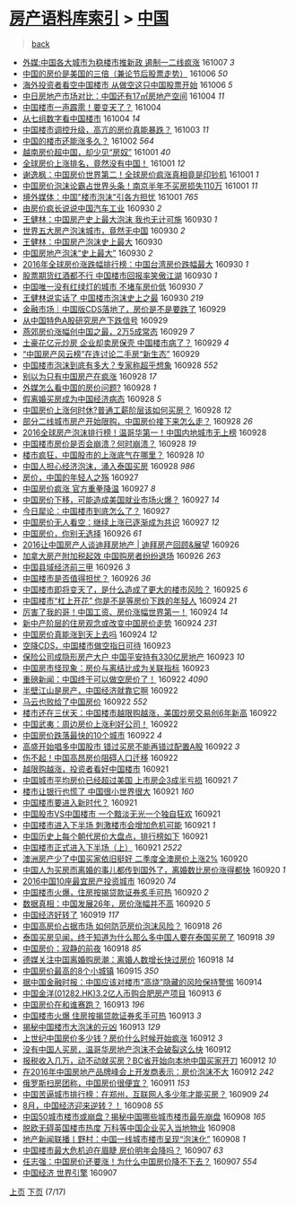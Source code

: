 [房产语料库索引](../../README.md)  > [中国](中国.md)
====
> [back](../README.md)

- [外媒:中国各大城市为稳楼市推新政 遏制一二线疯涨](http://jkwz.applinzi.com/ittc/6886172885260960773.html#%E5%A4%96%E5%AA%92%3A%E4%B8%AD%E5%9B%BD%E5%90%84%E5%A4%A7%E5%9F%8E%E5%B8%82%E4%B8%BA%E7%A8%B3%E6%A5%BC%E5%B8%82%E6%8E%A8%E6%96%B0%E6%94%BF+%E9%81%8F%E5%88%B6%E4%B8%80%E4%BA%8C%E7%BA%BF%E7%96%AF%E6%B6%A8) 161007 *3* 
- [中国的房价是美国的三倍（兼论节后股票走势）](http://jkwz.applinzi.com/ittc/6885942468758995972.html#%E4%B8%AD%E5%9B%BD%E7%9A%84%E6%88%BF%E4%BB%B7%E6%98%AF%E7%BE%8E%E5%9B%BD%E7%9A%84%E4%B8%89%E5%80%8D%EF%BC%88%E5%85%BC%E8%AE%BA%E8%8A%82%E5%90%8E%E8%82%A1%E7%A5%A8%E8%B5%B0%E5%8A%BF%EF%BC%89) 161006 *50* 
- [海外投资者看空中国楼市 从做空这只中国股票开始](http://jkwz.applinzi.com/ittc/6885815394555659269.html#%E6%B5%B7%E5%A4%96%E6%8A%95%E8%B5%84%E8%80%85%E7%9C%8B%E7%A9%BA%E4%B8%AD%E5%9B%BD%E6%A5%BC%E5%B8%82+%E4%BB%8E%E5%81%9A%E7%A9%BA%E8%BF%99%E5%8F%AA%E4%B8%AD%E5%9B%BD%E8%82%A1%E7%A5%A8%E5%BC%80%E5%A7%8B) 161006 *5* 
- [中日房地产市场对比：中国还有17㎡房地产空间](http://jkwz.applinzi.com/ittc/6885192636440249349.html#%E4%B8%AD%E6%97%A5%E6%88%BF%E5%9C%B0%E4%BA%A7%E5%B8%82%E5%9C%BA%E5%AF%B9%E6%AF%94%EF%BC%9A%E4%B8%AD%E5%9B%BD%E8%BF%98%E6%9C%8917%E3%8E%A1%E6%88%BF%E5%9C%B0%E4%BA%A7%E7%A9%BA%E9%97%B4) 161004 *11* 
- [中国楼市一声霹雳！要变天了？](http://jkwz.applinzi.com/ittc/6885140974791033860.html#%E4%B8%AD%E5%9B%BD%E6%A5%BC%E5%B8%82%E4%B8%80%E5%A3%B0%E9%9C%B9%E9%9B%B3%EF%BC%81%E8%A6%81%E5%8F%98%E5%A4%A9%E4%BA%86%EF%BC%9F) 161004  
- [从七组数字看中国楼市](http://jkwz.applinzi.com/ittc/6884943624575386628.html#%E4%BB%8E%E4%B8%83%E7%BB%84%E6%95%B0%E5%AD%97%E7%9C%8B%E4%B8%AD%E5%9B%BD%E6%A5%BC%E5%B8%82) 161004 *14* 
- [中国楼市调控升级，高亢的房价真能暴跌？](http://jkwz.applinzi.com/ittc/6884685331466552324.html#%E4%B8%AD%E5%9B%BD%E6%A5%BC%E5%B8%82%E8%B0%83%E6%8E%A7%E5%8D%87%E7%BA%A7%EF%BC%8C%E9%AB%98%E4%BA%A2%E7%9A%84%E6%88%BF%E4%BB%B7%E7%9C%9F%E8%83%BD%E6%9A%B4%E8%B7%8C%EF%BC%9F) 161003 *11* 
- [中国的楼市还能涨多久？](http://jkwz.applinzi.com/ittc/6884223627943216133.html#%E4%B8%AD%E5%9B%BD%E7%9A%84%E6%A5%BC%E5%B8%82%E8%BF%98%E8%83%BD%E6%B6%A8%E5%A4%9A%E4%B9%85%EF%BC%9F) 161002 *564* 
- [越南房价超中国，却少见“房奴”](http://jkwz.applinzi.com/ittc/6884119480656987141.html#%E8%B6%8A%E5%8D%97%E6%88%BF%E4%BB%B7%E8%B6%85%E4%B8%AD%E5%9B%BD%EF%BC%8C%E5%8D%B4%E5%B0%91%E8%A7%81%E2%80%9C%E6%88%BF%E5%A5%B4%E2%80%9D) 161001 *40* 
- [全球房价上涨排名，竟然没有中国！](http://jkwz.applinzi.com/ittc/6884116954910032900.html#%E5%85%A8%E7%90%83%E6%88%BF%E4%BB%B7%E4%B8%8A%E6%B6%A8%E6%8E%92%E5%90%8D%EF%BC%8C%E7%AB%9F%E7%84%B6%E6%B2%A1%E6%9C%89%E4%B8%AD%E5%9B%BD%EF%BC%81) 161001 *12* 
- [谢逸枫：中国房价世界第二！全球房价疯涨真相竟是印钞机](http://jkwz.applinzi.com/ittc/6884060215225353220.html#%E8%B0%A2%E9%80%B8%E6%9E%AB%EF%BC%9A%E4%B8%AD%E5%9B%BD%E6%88%BF%E4%BB%B7%E4%B8%96%E7%95%8C%E7%AC%AC%E4%BA%8C%EF%BC%81%E5%85%A8%E7%90%83%E6%88%BF%E4%BB%B7%E7%96%AF%E6%B6%A8%E7%9C%9F%E7%9B%B8%E7%AB%9F%E6%98%AF%E5%8D%B0%E9%92%9E%E6%9C%BA) 161001 *1* 
- [中国房价泡沫论霸占世界头条！南京半年不买房损失110万](http://jkwz.applinzi.com/ittc/6884005776380658692.html#%E4%B8%AD%E5%9B%BD%E6%88%BF%E4%BB%B7%E6%B3%A1%E6%B2%AB%E8%AE%BA%E9%9C%B8%E5%8D%A0%E4%B8%96%E7%95%8C%E5%A4%B4%E6%9D%A1%EF%BC%81%E5%8D%97%E4%BA%AC%E5%8D%8A%E5%B9%B4%E4%B8%8D%E4%B9%B0%E6%88%BF%E6%8D%9F%E5%A4%B1110%E4%B8%87) 161001 *11* 
- [境外媒体：中国&quot;楼市泡沫&quot;引各方担忧](http://jkwz.applinzi.com/ittc/6883953930060432388.html#%E5%A2%83%E5%A4%96%E5%AA%92%E4%BD%93%EF%BC%9A%E4%B8%AD%E5%9B%BD%26quot%3B%E6%A5%BC%E5%B8%82%E6%B3%A1%E6%B2%AB%26quot%3B%E5%BC%95%E5%90%84%E6%96%B9%E6%8B%85%E5%BF%A7) 161001 *765* 
- [由房价疯长说说中国汽车工业](http://jkwz.applinzi.com/ittc/6883777036023235588.html#%E7%94%B1%E6%88%BF%E4%BB%B7%E7%96%AF%E9%95%BF%E8%AF%B4%E8%AF%B4%E4%B8%AD%E5%9B%BD%E6%B1%BD%E8%BD%A6%E5%B7%A5%E4%B8%9A) 160930 *2* 
- [王健林：中国房产史上最大泡沫 我也无计可施](http://jkwz.applinzi.com/ittc/6883705155215688709.html#%E7%8E%8B%E5%81%A5%E6%9E%97%EF%BC%9A%E4%B8%AD%E5%9B%BD%E6%88%BF%E4%BA%A7%E5%8F%B2%E4%B8%8A%E6%9C%80%E5%A4%A7%E6%B3%A1%E6%B2%AB+%E6%88%91%E4%B9%9F%E6%97%A0%E8%AE%A1%E5%8F%AF%E6%96%BD) 160930 *1* 
- [世界五大房产泡沫城市，竟然无中国](http://jkwz.applinzi.com/ittc/6883647567128167428.html#%E4%B8%96%E7%95%8C%E4%BA%94%E5%A4%A7%E6%88%BF%E4%BA%A7%E6%B3%A1%E6%B2%AB%E5%9F%8E%E5%B8%82%EF%BC%8C%E7%AB%9F%E7%84%B6%E6%97%A0%E4%B8%AD%E5%9B%BD) 160930 *2* 
- [王健林：中国房产泡沫史上最大](http://jkwz.applinzi.com/ittc/6883657199951283204.html#%E7%8E%8B%E5%81%A5%E6%9E%97%EF%BC%9A%E4%B8%AD%E5%9B%BD%E6%88%BF%E4%BA%A7%E6%B3%A1%E6%B2%AB%E5%8F%B2%E4%B8%8A%E6%9C%80%E5%A4%A7) 160930  
- [中国房地产泡沫“史上最大”](http://jkwz.applinzi.com/ittc/6883639138577810437.html#%E4%B8%AD%E5%9B%BD%E6%88%BF%E5%9C%B0%E4%BA%A7%E6%B3%A1%E6%B2%AB%E2%80%9C%E5%8F%B2%E4%B8%8A%E6%9C%80%E5%A4%A7%E2%80%9D) 160930 *2* 
- [2016年全球房价涨跌幅排行榜：中国台湾房价跌幅最大](http://jkwz.applinzi.com/ittc/6883617517863437316.html#2016%E5%B9%B4%E5%85%A8%E7%90%83%E6%88%BF%E4%BB%B7%E6%B6%A8%E8%B7%8C%E5%B9%85%E6%8E%92%E8%A1%8C%E6%A6%9C%EF%BC%9A%E4%B8%AD%E5%9B%BD%E5%8F%B0%E6%B9%BE%E6%88%BF%E4%BB%B7%E8%B7%8C%E5%B9%85%E6%9C%80%E5%A4%A7) 160930 *1* 
- [股票期货红酒都不行 中国楼市回报率笑傲江湖](http://jkwz.applinzi.com/ittc/6883588209098884101.html#%E8%82%A1%E7%A5%A8%E6%9C%9F%E8%B4%A7%E7%BA%A2%E9%85%92%E9%83%BD%E4%B8%8D%E8%A1%8C+%E4%B8%AD%E5%9B%BD%E6%A5%BC%E5%B8%82%E5%9B%9E%E6%8A%A5%E7%8E%87%E7%AC%91%E5%82%B2%E6%B1%9F%E6%B9%96) 160930 *1* 
- [中国唯一没有红绿灯的城市 不堵车房价低](http://jkwz.applinzi.com/ittc/6883582929120265220.html#%E4%B8%AD%E5%9B%BD%E5%94%AF%E4%B8%80%E6%B2%A1%E6%9C%89%E7%BA%A2%E7%BB%BF%E7%81%AF%E7%9A%84%E5%9F%8E%E5%B8%82+%E4%B8%8D%E5%A0%B5%E8%BD%A6%E6%88%BF%E4%BB%B7%E4%BD%8E) 160930 *7* 
- [王健林说实话了 中国楼市泡沫史上之最](http://jkwz.applinzi.com/ittc/6883579222110503940.html#%E7%8E%8B%E5%81%A5%E6%9E%97%E8%AF%B4%E5%AE%9E%E8%AF%9D%E4%BA%86+%E4%B8%AD%E5%9B%BD%E6%A5%BC%E5%B8%82%E6%B3%A1%E6%B2%AB%E5%8F%B2%E4%B8%8A%E4%B9%8B%E6%9C%80) 160930 *219* 
- [金融市场｜中国版CDS落地了，房价是不是要跌了](http://jkwz.applinzi.com/ittc/6883319887295939588.html#%E9%87%91%E8%9E%8D%E5%B8%82%E5%9C%BA%EF%BD%9C%E4%B8%AD%E5%9B%BD%E7%89%88CDS%E8%90%BD%E5%9C%B0%E4%BA%86%EF%BC%8C%E6%88%BF%E4%BB%B7%E6%98%AF%E4%B8%8D%E6%98%AF%E8%A6%81%E8%B7%8C%E4%BA%86) 160929  
- [从中国特色A股研究房产下跌信号](http://jkwz.applinzi.com/ittc/6883282914925609988.html#%E4%BB%8E%E4%B8%AD%E5%9B%BD%E7%89%B9%E8%89%B2A%E8%82%A1%E7%A0%94%E7%A9%B6%E6%88%BF%E4%BA%A7%E4%B8%8B%E8%B7%8C%E4%BF%A1%E5%8F%B7) 160929  
- [燕郊房价涨幅创中国之最，2万5成常态](http://jkwz.applinzi.com/ittc/6883245359584773125.html#%E7%87%95%E9%83%8A%E6%88%BF%E4%BB%B7%E6%B6%A8%E5%B9%85%E5%88%9B%E4%B8%AD%E5%9B%BD%E4%B9%8B%E6%9C%80%EF%BC%8C2%E4%B8%875%E6%88%90%E5%B8%B8%E6%80%81) 160929 *7* 
- [土豪花亿元炒房 企业却卖房保壳 中国楼市病了？](http://jkwz.applinzi.com/ittc/6883236573579068421.html#%E5%9C%9F%E8%B1%AA%E8%8A%B1%E4%BA%BF%E5%85%83%E7%82%92%E6%88%BF+%E4%BC%81%E4%B8%9A%E5%8D%B4%E5%8D%96%E6%88%BF%E4%BF%9D%E5%A3%B3+%E4%B8%AD%E5%9B%BD%E6%A5%BC%E5%B8%82%E7%97%85%E4%BA%86%EF%BC%9F) 160929 *4* 
- [“中国房产风云榜”在连讨论二手房“新生态”](http://jkwz.applinzi.com/ittc/6882956540629222404.html#%E2%80%9C%E4%B8%AD%E5%9B%BD%E6%88%BF%E4%BA%A7%E9%A3%8E%E4%BA%91%E6%A6%9C%E2%80%9D%E5%9C%A8%E8%BF%9E%E8%AE%A8%E8%AE%BA%E4%BA%8C%E6%89%8B%E6%88%BF%E2%80%9C%E6%96%B0%E7%94%9F%E6%80%81%E2%80%9D) 160929  
- [中国楼市泡沫到底有多大？专家称超乎想象](http://jkwz.applinzi.com/ittc/6883022934641214469.html#%E4%B8%AD%E5%9B%BD%E6%A5%BC%E5%B8%82%E6%B3%A1%E6%B2%AB%E5%88%B0%E5%BA%95%E6%9C%89%E5%A4%9A%E5%A4%A7%EF%BC%9F%E4%B8%93%E5%AE%B6%E7%A7%B0%E8%B6%85%E4%B9%8E%E6%83%B3%E8%B1%A1) 160928 *552* 
- [别以为只有中国房产在疯涨](http://jkwz.applinzi.com/ittc/6882998933315388420.html#%E5%88%AB%E4%BB%A5%E4%B8%BA%E5%8F%AA%E6%9C%89%E4%B8%AD%E5%9B%BD%E6%88%BF%E4%BA%A7%E5%9C%A8%E7%96%AF%E6%B6%A8) 160928 *17* 
- [外媒怎么看中国的房价问题?](http://jkwz.applinzi.com/ittc/6882969569110524933.html#%E5%A4%96%E5%AA%92%E6%80%8E%E4%B9%88%E7%9C%8B%E4%B8%AD%E5%9B%BD%E7%9A%84%E6%88%BF%E4%BB%B7%E9%97%AE%E9%A2%98%3F) 160928 *1* 
- [假离婚买房成为中国经济病态](http://jkwz.applinzi.com/ittc/6882951635327779845.html#%E5%81%87%E7%A6%BB%E5%A9%9A%E4%B9%B0%E6%88%BF%E6%88%90%E4%B8%BA%E4%B8%AD%E5%9B%BD%E7%BB%8F%E6%B5%8E%E7%97%85%E6%80%81) 160928 *5* 
- [中国房价上涨何时休?普通工薪阶层该如何买房？](http://jkwz.applinzi.com/ittc/6882918441702409220.html#%E4%B8%AD%E5%9B%BD%E6%88%BF%E4%BB%B7%E4%B8%8A%E6%B6%A8%E4%BD%95%E6%97%B6%E4%BC%91%3F%E6%99%AE%E9%80%9A%E5%B7%A5%E8%96%AA%E9%98%B6%E5%B1%82%E8%AF%A5%E5%A6%82%E4%BD%95%E4%B9%B0%E6%88%BF%EF%BC%9F) 160928 *12* 
- [部分二线城市房产开始限购，中国房价接下来怎么走？](http://jkwz.applinzi.com/ittc/6882916447675745284.html#%E9%83%A8%E5%88%86%E4%BA%8C%E7%BA%BF%E5%9F%8E%E5%B8%82%E6%88%BF%E4%BA%A7%E5%BC%80%E5%A7%8B%E9%99%90%E8%B4%AD%EF%BC%8C%E4%B8%AD%E5%9B%BD%E6%88%BF%E4%BB%B7%E6%8E%A5%E4%B8%8B%E6%9D%A5%E6%80%8E%E4%B9%88%E8%B5%B0%EF%BC%9F) 160928 *26* 
- [2016全球房产泡沫排行榜！温哥华第一！中国内地城市无上榜](http://jkwz.applinzi.com/ittc/6882910373442749445.html#2016%E5%85%A8%E7%90%83%E6%88%BF%E4%BA%A7%E6%B3%A1%E6%B2%AB%E6%8E%92%E8%A1%8C%E6%A6%9C%EF%BC%81%E6%B8%A9%E5%93%A5%E5%8D%8E%E7%AC%AC%E4%B8%80%EF%BC%81%E4%B8%AD%E5%9B%BD%E5%86%85%E5%9C%B0%E5%9F%8E%E5%B8%82%E6%97%A0%E4%B8%8A%E6%A6%9C) 160928  
- [中国楼市房价是否会崩溃？何时崩溃？](http://jkwz.applinzi.com/ittc/6882852256227001348.html#%E4%B8%AD%E5%9B%BD%E6%A5%BC%E5%B8%82%E6%88%BF%E4%BB%B7%E6%98%AF%E5%90%A6%E4%BC%9A%E5%B4%A9%E6%BA%83%EF%BC%9F%E4%BD%95%E6%97%B6%E5%B4%A9%E6%BA%83%EF%BC%9F) 160928 *19* 
- [楼市疯狂，中国股市的上涨底气在哪里？](http://jkwz.applinzi.com/ittc/6882841530385040389.html#%E6%A5%BC%E5%B8%82%E7%96%AF%E7%8B%82%EF%BC%8C%E4%B8%AD%E5%9B%BD%E8%82%A1%E5%B8%82%E7%9A%84%E4%B8%8A%E6%B6%A8%E5%BA%95%E6%B0%94%E5%9C%A8%E5%93%AA%E9%87%8C%EF%BC%9F) 160928 *10* 
- [中国人担心经济泡沫，涌入泰国买房](http://jkwz.applinzi.com/ittc/6882840574939366404.html#%E4%B8%AD%E5%9B%BD%E4%BA%BA%E6%8B%85%E5%BF%83%E7%BB%8F%E6%B5%8E%E6%B3%A1%E6%B2%AB%EF%BC%8C%E6%B6%8C%E5%85%A5%E6%B3%B0%E5%9B%BD%E4%B9%B0%E6%88%BF) 160928 *986* 
- [房价，中国的年轻人之殇](http://jkwz.applinzi.com/ittc/6882600159472518148.html#%E6%88%BF%E4%BB%B7%EF%BC%8C%E4%B8%AD%E5%9B%BD%E7%9A%84%E5%B9%B4%E8%BD%BB%E4%BA%BA%E4%B9%8B%E6%AE%87) 160927  
- [中国房价疯涨 官方重拳降温](http://jkwz.applinzi.com/ittc/6882581587295732741.html#%E4%B8%AD%E5%9B%BD%E6%88%BF%E4%BB%B7%E7%96%AF%E6%B6%A8+%E5%AE%98%E6%96%B9%E9%87%8D%E6%8B%B3%E9%99%8D%E6%B8%A9) 160927 *8* 
- [中国房价下移，可能造成美国就业市场火爆？](http://jkwz.applinzi.com/ittc/6882499290441712645.html#%E4%B8%AD%E5%9B%BD%E6%88%BF%E4%BB%B7%E4%B8%8B%E7%A7%BB%EF%BC%8C%E5%8F%AF%E8%83%BD%E9%80%A0%E6%88%90%E7%BE%8E%E5%9B%BD%E5%B0%B1%E4%B8%9A%E5%B8%82%E5%9C%BA%E7%81%AB%E7%88%86%EF%BC%9F) 160927 *14* 
- [今日犀论：中国楼市到底怎么了？](http://jkwz.applinzi.com/ittc/6882466154844521477.html#%E4%BB%8A%E6%97%A5%E7%8A%80%E8%AE%BA%EF%BC%9A%E4%B8%AD%E5%9B%BD%E6%A5%BC%E5%B8%82%E5%88%B0%E5%BA%95%E6%80%8E%E4%B9%88%E4%BA%86%EF%BC%9F) 160927  
- [中国房价无人看空：继续上涨已逐渐成为共识](http://jkwz.applinzi.com/ittc/6882354514048320516.html#%E4%B8%AD%E5%9B%BD%E6%88%BF%E4%BB%B7%E6%97%A0%E4%BA%BA%E7%9C%8B%E7%A9%BA%EF%BC%9A%E7%BB%A7%E7%BB%AD%E4%B8%8A%E6%B6%A8%E5%B7%B2%E9%80%90%E6%B8%90%E6%88%90%E4%B8%BA%E5%85%B1%E8%AF%86) 160927 *12* 
- [中国房价，你别无选择](http://jkwz.applinzi.com/ittc/6882274404238623749.html#%E4%B8%AD%E5%9B%BD%E6%88%BF%E4%BB%B7%EF%BC%8C%E4%BD%A0%E5%88%AB%E6%97%A0%E9%80%89%E6%8B%A9) 160926 *61* 
- [2016让中国房产人谈迪拜房地产 | 迪拜房产回顾&amp;展望](http://jkwz.applinzi.com/ittc/6882217133437617157.html#2016%E8%AE%A9%E4%B8%AD%E5%9B%BD%E6%88%BF%E4%BA%A7%E4%BA%BA%E8%B0%88%E8%BF%AA%E6%8B%9C%E6%88%BF%E5%9C%B0%E4%BA%A7+%7C+%E8%BF%AA%E6%8B%9C%E6%88%BF%E4%BA%A7%E5%9B%9E%E9%A1%BE%26amp%3B%E5%B1%95%E6%9C%9B) 160926  
- [加拿大房产附加税起效 中国购房者纷纷退场](http://jkwz.applinzi.com/ittc/6882176540137227269.html#%E5%8A%A0%E6%8B%BF%E5%A4%A7%E6%88%BF%E4%BA%A7%E9%99%84%E5%8A%A0%E7%A8%8E%E8%B5%B7%E6%95%88+%E4%B8%AD%E5%9B%BD%E8%B4%AD%E6%88%BF%E8%80%85%E7%BA%B7%E7%BA%B7%E9%80%80%E5%9C%BA) 160926 *263* 
- [中国县域经济前三甲](http://jkwz.applinzi.com/ittc/6882146664713815044.html#%E4%B8%AD%E5%9B%BD%E5%8E%BF%E5%9F%9F%E7%BB%8F%E6%B5%8E%E5%89%8D%E4%B8%89%E7%94%B2) 160926 *3* 
- [中国楼市是否值得担忧？](http://jkwz.applinzi.com/ittc/6882114620512273413.html#%E4%B8%AD%E5%9B%BD%E6%A5%BC%E5%B8%82%E6%98%AF%E5%90%A6%E5%80%BC%E5%BE%97%E6%8B%85%E5%BF%A7%EF%BC%9F) 160926 *36* 
- [中国楼市即将变天了，是什么造成了更大的楼市风险？](http://jkwz.applinzi.com/ittc/6881771073758036996.html#%E4%B8%AD%E5%9B%BD%E6%A5%BC%E5%B8%82%E5%8D%B3%E5%B0%86%E5%8F%98%E5%A4%A9%E4%BA%86%EF%BC%8C%E6%98%AF%E4%BB%80%E4%B9%88%E9%80%A0%E6%88%90%E4%BA%86%E6%9B%B4%E5%A4%A7%E7%9A%84%E6%A5%BC%E5%B8%82%E9%A3%8E%E9%99%A9%EF%BC%9F) 160925 *6* 
- [中国楼市“杠上开花” 你是不是等房价下跌的年轻人](http://jkwz.applinzi.com/ittc/6881573096363918341.html#%E4%B8%AD%E5%9B%BD%E6%A5%BC%E5%B8%82%E2%80%9C%E6%9D%A0%E4%B8%8A%E5%BC%80%E8%8A%B1%E2%80%9D+%E4%BD%A0%E6%98%AF%E4%B8%8D%E6%98%AF%E7%AD%89%E6%88%BF%E4%BB%B7%E4%B8%8B%E8%B7%8C%E7%9A%84%E5%B9%B4%E8%BD%BB%E4%BA%BA) 160924 *21* 
- [厉害了我的哥！中国工资、房价涨幅世界第一！](http://jkwz.applinzi.com/ittc/6881373003606131716.html#%E5%8E%89%E5%AE%B3%E4%BA%86%E6%88%91%E7%9A%84%E5%93%A5%EF%BC%81%E4%B8%AD%E5%9B%BD%E5%B7%A5%E8%B5%84%E3%80%81%E6%88%BF%E4%BB%B7%E6%B6%A8%E5%B9%85%E4%B8%96%E7%95%8C%E7%AC%AC%E4%B8%80%EF%BC%81) 160924 *14* 
- [新中产阶层的住房观念或改变中国房价走势](http://jkwz.applinzi.com/ittc/6881337355927028741.html#%E6%96%B0%E4%B8%AD%E4%BA%A7%E9%98%B6%E5%B1%82%E7%9A%84%E4%BD%8F%E6%88%BF%E8%A7%82%E5%BF%B5%E6%88%96%E6%94%B9%E5%8F%98%E4%B8%AD%E5%9B%BD%E6%88%BF%E4%BB%B7%E8%B5%B0%E5%8A%BF) 160924 *231* 
- [中国房价真能涨到天上去吗](http://jkwz.applinzi.com/ittc/6881333203020809220.html#%E4%B8%AD%E5%9B%BD%E6%88%BF%E4%BB%B7%E7%9C%9F%E8%83%BD%E6%B6%A8%E5%88%B0%E5%A4%A9%E4%B8%8A%E5%8E%BB%E5%90%97) 160924 *12* 
- [空降CDS，中国楼市做空指日可待](http://jkwz.applinzi.com/ittc/6881135672450089989.html#%E7%A9%BA%E9%99%8DCDS%EF%BC%8C%E4%B8%AD%E5%9B%BD%E6%A5%BC%E5%B8%82%E5%81%9A%E7%A9%BA%E6%8C%87%E6%97%A5%E5%8F%AF%E5%BE%85) 160923  
- [保险公司成隐形房产大户 中国平安持有330亿房地产](http://jkwz.applinzi.com/ittc/6881033577193538564.html#%E4%BF%9D%E9%99%A9%E5%85%AC%E5%8F%B8%E6%88%90%E9%9A%90%E5%BD%A2%E6%88%BF%E4%BA%A7%E5%A4%A7%E6%88%B7+%E4%B8%AD%E5%9B%BD%E5%B9%B3%E5%AE%89%E6%8C%81%E6%9C%89330%E4%BA%BF%E6%88%BF%E5%9C%B0%E4%BA%A7) 160923 *10* 
- [中国房市怪现象：房价与离结比成为关联指标](http://jkwz.applinzi.com/ittc/6881002497258292228.html#%E4%B8%AD%E5%9B%BD%E6%88%BF%E5%B8%82%E6%80%AA%E7%8E%B0%E8%B1%A1%EF%BC%9A%E6%88%BF%E4%BB%B7%E4%B8%8E%E7%A6%BB%E7%BB%93%E6%AF%94%E6%88%90%E4%B8%BA%E5%85%B3%E8%81%94%E6%8C%87%E6%A0%87) 160923  
- [重磅新闻：中国终于可以做空房价了！](http://jkwz.applinzi.com/ittc/6880800158912087045.html#%E9%87%8D%E7%A3%85%E6%96%B0%E9%97%BB%EF%BC%9A%E4%B8%AD%E5%9B%BD%E7%BB%88%E4%BA%8E%E5%8F%AF%E4%BB%A5%E5%81%9A%E7%A9%BA%E6%88%BF%E4%BB%B7%E4%BA%86%EF%BC%81) 160922 *4090* 
- [半壁江山是房产，中国经济就靠它啊](http://jkwz.applinzi.com/ittc/6880736579894641668.html#%E5%8D%8A%E5%A3%81%E6%B1%9F%E5%B1%B1%E6%98%AF%E6%88%BF%E4%BA%A7%EF%BC%8C%E4%B8%AD%E5%9B%BD%E7%BB%8F%E6%B5%8E%E5%B0%B1%E9%9D%A0%E5%AE%83%E5%95%8A) 160922  
- [马云也败给了中国房价](http://jkwz.applinzi.com/ittc/6880636797050160133.html#%E9%A9%AC%E4%BA%91%E4%B9%9F%E8%B4%A5%E7%BB%99%E4%BA%86%E4%B8%AD%E5%9B%BD%E6%88%BF%E4%BB%B7) 160922 *552* 
- [楼市还在三伏天：中国楼市越限购越涨，美国炒房交易创6年新高](http://jkwz.applinzi.com/ittc/6880697085690643460.html#%E6%A5%BC%E5%B8%82%E8%BF%98%E5%9C%A8%E4%B8%89%E4%BC%8F%E5%A4%A9%EF%BC%9A%E4%B8%AD%E5%9B%BD%E6%A5%BC%E5%B8%82%E8%B6%8A%E9%99%90%E8%B4%AD%E8%B6%8A%E6%B6%A8%EF%BC%8C%E7%BE%8E%E5%9B%BD%E7%82%92%E6%88%BF%E4%BA%A4%E6%98%93%E5%88%9B6%E5%B9%B4%E6%96%B0%E9%AB%98) 160922  
- [中国武夷：周边房价上涨利好公司！](http://jkwz.applinzi.com/ittc/6880685650428298244.html#%E4%B8%AD%E5%9B%BD%E6%AD%A6%E5%A4%B7%EF%BC%9A%E5%91%A8%E8%BE%B9%E6%88%BF%E4%BB%B7%E4%B8%8A%E6%B6%A8%E5%88%A9%E5%A5%BD%E5%85%AC%E5%8F%B8%EF%BC%81) 160922  
- [中国房价跌落最快的10个城市](http://jkwz.applinzi.com/ittc/6880686104545592325.html#%E4%B8%AD%E5%9B%BD%E6%88%BF%E4%BB%B7%E8%B7%8C%E8%90%BD%E6%9C%80%E5%BF%AB%E7%9A%8410%E4%B8%AA%E5%9F%8E%E5%B8%82) 160922 *4* 
- [高盛开始唱多中国股市 错过买房不能再错过配置A股](http://jkwz.applinzi.com/ittc/6880674984757822469.html#%E9%AB%98%E7%9B%9B%E5%BC%80%E5%A7%8B%E5%94%B1%E5%A4%9A%E4%B8%AD%E5%9B%BD%E8%82%A1%E5%B8%82+%E9%94%99%E8%BF%87%E4%B9%B0%E6%88%BF%E4%B8%8D%E8%83%BD%E5%86%8D%E9%94%99%E8%BF%87%E9%85%8D%E7%BD%AEA%E8%82%A1) 160922 *3* 
- [伤不起！中国高昂房价阻碍人口迁移](http://jkwz.applinzi.com/ittc/6880651678440752133.html#%E4%BC%A4%E4%B8%8D%E8%B5%B7%EF%BC%81%E4%B8%AD%E5%9B%BD%E9%AB%98%E6%98%82%E6%88%BF%E4%BB%B7%E9%98%BB%E7%A2%8D%E4%BA%BA%E5%8F%A3%E8%BF%81%E7%A7%BB) 160922  
- [越限购越涨，投资者看好中国楼市](http://jkwz.applinzi.com/ittc/6880443886656291845.html#%E8%B6%8A%E9%99%90%E8%B4%AD%E8%B6%8A%E6%B6%A8%EF%BC%8C%E6%8A%95%E8%B5%84%E8%80%85%E7%9C%8B%E5%A5%BD%E4%B8%AD%E5%9B%BD%E6%A5%BC%E5%B8%82) 160921  
- [中国城市平均房价已经超过美国 上市房企3成半亏损](http://jkwz.applinzi.com/ittc/6880373884544615429.html#%E4%B8%AD%E5%9B%BD%E5%9F%8E%E5%B8%82%E5%B9%B3%E5%9D%87%E6%88%BF%E4%BB%B7%E5%B7%B2%E7%BB%8F%E8%B6%85%E8%BF%87%E7%BE%8E%E5%9B%BD+%E4%B8%8A%E5%B8%82%E6%88%BF%E4%BC%813%E6%88%90%E5%8D%8A%E4%BA%8F%E6%8D%9F) 160921 *7* 
- [楼市让银行也慌了 中国很小世界很大](http://jkwz.applinzi.com/ittc/6880357515463754756.html#%E6%A5%BC%E5%B8%82%E8%AE%A9%E9%93%B6%E8%A1%8C%E4%B9%9F%E6%85%8C%E4%BA%86+%E4%B8%AD%E5%9B%BD%E5%BE%88%E5%B0%8F%E4%B8%96%E7%95%8C%E5%BE%88%E5%A4%A7) 160921 *160* 
- [中国楼市要进入新时代？](http://jkwz.applinzi.com/ittc/6880279454353458181.html#%E4%B8%AD%E5%9B%BD%E6%A5%BC%E5%B8%82%E8%A6%81%E8%BF%9B%E5%85%A5%E6%96%B0%E6%97%B6%E4%BB%A3%EF%BC%9F) 160921  
- [中国股市VS中国楼市  一个黯淡无光一个独自狂欢](http://jkwz.applinzi.com/ittc/6880275233705034757.html#%E4%B8%AD%E5%9B%BD%E8%82%A1%E5%B8%82VS%E4%B8%AD%E5%9B%BD%E6%A5%BC%E5%B8%82++%E4%B8%80%E4%B8%AA%E9%BB%AF%E6%B7%A1%E6%97%A0%E5%85%89%E4%B8%80%E4%B8%AA%E7%8B%AC%E8%87%AA%E7%8B%82%E6%AC%A2) 160921  
- [中国楼市进入下半场 刺激楼市会增加危机可能](http://jkwz.applinzi.com/ittc/6880239440475194372.html#%E4%B8%AD%E5%9B%BD%E6%A5%BC%E5%B8%82%E8%BF%9B%E5%85%A5%E4%B8%8B%E5%8D%8A%E5%9C%BA+%E5%88%BA%E6%BF%80%E6%A5%BC%E5%B8%82%E4%BC%9A%E5%A2%9E%E5%8A%A0%E5%8D%B1%E6%9C%BA%E5%8F%AF%E8%83%BD) 160921 *1* 
- [中国历史上每个朝代房价大盘点，排行榜如下](http://jkwz.applinzi.com/ittc/6880238482575868932.html#%E4%B8%AD%E5%9B%BD%E5%8E%86%E5%8F%B2%E4%B8%8A%E6%AF%8F%E4%B8%AA%E6%9C%9D%E4%BB%A3%E6%88%BF%E4%BB%B7%E5%A4%A7%E7%9B%98%E7%82%B9%EF%BC%8C%E6%8E%92%E8%A1%8C%E6%A6%9C%E5%A6%82%E4%B8%8B) 160921  
- [中国楼市正式进入下半场（上）](http://jkwz.applinzi.com/ittc/6880236338657362949.html#%E4%B8%AD%E5%9B%BD%E6%A5%BC%E5%B8%82%E6%AD%A3%E5%BC%8F%E8%BF%9B%E5%85%A5%E4%B8%8B%E5%8D%8A%E5%9C%BA%EF%BC%88%E4%B8%8A%EF%BC%89) 160921 *2522* 
- [澳洲房产少了中国买家依旧挺好 二季度全澳房价上涨2%](http://jkwz.applinzi.com/ittc/6879968256055575557.html#%E6%BE%B3%E6%B4%B2%E6%88%BF%E4%BA%A7%E5%B0%91%E4%BA%86%E4%B8%AD%E5%9B%BD%E4%B9%B0%E5%AE%B6%E4%BE%9D%E6%97%A7%E6%8C%BA%E5%A5%BD+%E4%BA%8C%E5%AD%A3%E5%BA%A6%E5%85%A8%E6%BE%B3%E6%88%BF%E4%BB%B7%E4%B8%8A%E6%B6%A82%25) 160920  
- [中国人为买房而离婚的事儿都传到国外了，离婚数比房价涨得都快](http://jkwz.applinzi.com/ittc/6879947728209052676.html#%E4%B8%AD%E5%9B%BD%E4%BA%BA%E4%B8%BA%E4%B9%B0%E6%88%BF%E8%80%8C%E7%A6%BB%E5%A9%9A%E7%9A%84%E4%BA%8B%E5%84%BF%E9%83%BD%E4%BC%A0%E5%88%B0%E5%9B%BD%E5%A4%96%E4%BA%86%EF%BC%8C%E7%A6%BB%E5%A9%9A%E6%95%B0%E6%AF%94%E6%88%BF%E4%BB%B7%E6%B6%A8%E5%BE%97%E9%83%BD%E5%BF%AB) 160920 *1* 
- [2016中国10座最宜房产投资城市](http://jkwz.applinzi.com/ittc/6879947635506562053.html#2016%E4%B8%AD%E5%9B%BD10%E5%BA%A7%E6%9C%80%E5%AE%9C%E6%88%BF%E4%BA%A7%E6%8A%95%E8%B5%84%E5%9F%8E%E5%B8%82) 160920 *74* 
- [中国楼市火爆，住房按揭贷款证券炙手可热](http://jkwz.applinzi.com/ittc/6879888240080847876.html#%E4%B8%AD%E5%9B%BD%E6%A5%BC%E5%B8%82%E7%81%AB%E7%88%86%EF%BC%8C%E4%BD%8F%E6%88%BF%E6%8C%89%E6%8F%AD%E8%B4%B7%E6%AC%BE%E8%AF%81%E5%88%B8%E7%82%99%E6%89%8B%E5%8F%AF%E7%83%AD) 160920 *2* 
- [数据真相：中国发展26年，房价涨幅并不高](http://jkwz.applinzi.com/ittc/6879882073724158980.html#%E6%95%B0%E6%8D%AE%E7%9C%9F%E7%9B%B8%EF%BC%9A%E4%B8%AD%E5%9B%BD%E5%8F%91%E5%B1%9526%E5%B9%B4%EF%BC%8C%E6%88%BF%E4%BB%B7%E6%B6%A8%E5%B9%85%E5%B9%B6%E4%B8%8D%E9%AB%98) 160920 *5* 
- [中国经济好转了](http://jkwz.applinzi.com/ittc/6879536520771404804.html#%E4%B8%AD%E5%9B%BD%E7%BB%8F%E6%B5%8E%E5%A5%BD%E8%BD%AC%E4%BA%86) 160919 *117* 
- [中国高房价占据市场 如何防范房价泡沫风险？](http://jkwz.applinzi.com/ittc/6879226809555616773.html#%E4%B8%AD%E5%9B%BD%E9%AB%98%E6%88%BF%E4%BB%B7%E5%8D%A0%E6%8D%AE%E5%B8%82%E5%9C%BA+%E5%A6%82%E4%BD%95%E9%98%B2%E8%8C%83%E6%88%BF%E4%BB%B7%E6%B3%A1%E6%B2%AB%E9%A3%8E%E9%99%A9%EF%BC%9F) 160918 *26* 
- [泰国买房见闻，终于知道为什么那么多中国人要在泰国买房了](http://jkwz.applinzi.com/ittc/6879208099860186116.html#%E6%B3%B0%E5%9B%BD%E4%B9%B0%E6%88%BF%E8%A7%81%E9%97%BB%EF%BC%8C%E7%BB%88%E4%BA%8E%E7%9F%A5%E9%81%93%E4%B8%BA%E4%BB%80%E4%B9%88%E9%82%A3%E4%B9%88%E5%A4%9A%E4%B8%AD%E5%9B%BD%E4%BA%BA%E8%A6%81%E5%9C%A8%E6%B3%B0%E5%9B%BD%E4%B9%B0%E6%88%BF%E4%BA%86) 160918 *39* 
- [中国房价：寂静的前夜](http://jkwz.applinzi.com/ittc/6879204238877524996.html#%E4%B8%AD%E5%9B%BD%E6%88%BF%E4%BB%B7%EF%BC%9A%E5%AF%82%E9%9D%99%E7%9A%84%E5%89%8D%E5%A4%9C) 160918 *85* 
- [德媒关注中国离婚购房潮：离婚人数增长快过房价](http://jkwz.applinzi.com/ittc/6878988492213847045.html#%E5%BE%B7%E5%AA%92%E5%85%B3%E6%B3%A8%E4%B8%AD%E5%9B%BD%E7%A6%BB%E5%A9%9A%E8%B4%AD%E6%88%BF%E6%BD%AE%EF%BC%9A%E7%A6%BB%E5%A9%9A%E4%BA%BA%E6%95%B0%E5%A2%9E%E9%95%BF%E5%BF%AB%E8%BF%87%E6%88%BF%E4%BB%B7) 160918 *14* 
- [中国房价最高的8个小城镇](http://jkwz.applinzi.com/ittc/6877829649022845957.html#%E4%B8%AD%E5%9B%BD%E6%88%BF%E4%BB%B7%E6%9C%80%E9%AB%98%E7%9A%848%E4%B8%AA%E5%B0%8F%E5%9F%8E%E9%95%87) 160915 *350* 
- [据中国金融时报：中国应该对楼市“高烧”隐藏的风险保持警惕](http://jkwz.applinzi.com/ittc/6877633567743542277.html#%E6%8D%AE%E4%B8%AD%E5%9B%BD%E9%87%91%E8%9E%8D%E6%97%B6%E6%8A%A5%EF%BC%9A%E4%B8%AD%E5%9B%BD%E5%BA%94%E8%AF%A5%E5%AF%B9%E6%A5%BC%E5%B8%82%E2%80%9C%E9%AB%98%E7%83%A7%E2%80%9D%E9%9A%90%E8%97%8F%E7%9A%84%E9%A3%8E%E9%99%A9%E4%BF%9D%E6%8C%81%E8%AD%A6%E6%83%95) 160914  
- [中国金洋(01282.HK)3.2亿人币购合肥房产项目](http://jkwz.applinzi.com/ittc/6877329583149417477.html#%E4%B8%AD%E5%9B%BD%E9%87%91%E6%B4%8B%2801282.HK%293.2%E4%BA%BF%E4%BA%BA%E5%B8%81%E8%B4%AD%E5%90%88%E8%82%A5%E6%88%BF%E4%BA%A7%E9%A1%B9%E7%9B%AE) 160913 *6* 
- [中国房价在和谁赛跑？](http://jkwz.applinzi.com/ittc/6877285742094582789.html#%E4%B8%AD%E5%9B%BD%E6%88%BF%E4%BB%B7%E5%9C%A8%E5%92%8C%E8%B0%81%E8%B5%9B%E8%B7%91%EF%BC%9F) 160913 *196* 
- [中国楼市火爆 住房按揭贷款证券炙手可热](http://jkwz.applinzi.com/ittc/6877264919627564037.html#%E4%B8%AD%E5%9B%BD%E6%A5%BC%E5%B8%82%E7%81%AB%E7%88%86+%E4%BD%8F%E6%88%BF%E6%8C%89%E6%8F%AD%E8%B4%B7%E6%AC%BE%E8%AF%81%E5%88%B8%E7%82%99%E6%89%8B%E5%8F%AF%E7%83%AD) 160913 *3* 
- [揭秘中国楼市大泡沫的元凶](http://jkwz.applinzi.com/ittc/6877251012846420996.html#%E6%8F%AD%E7%A7%98%E4%B8%AD%E5%9B%BD%E6%A5%BC%E5%B8%82%E5%A4%A7%E6%B3%A1%E6%B2%AB%E7%9A%84%E5%85%83%E5%87%B6) 160913 *129* 
- [上世纪中国房价多少钱？房价什么时候开始疯涨](http://jkwz.applinzi.com/ittc/6877044755220923397.html#%E4%B8%8A%E4%B8%96%E7%BA%AA%E4%B8%AD%E5%9B%BD%E6%88%BF%E4%BB%B7%E5%A4%9A%E5%B0%91%E9%92%B1%EF%BC%9F%E6%88%BF%E4%BB%B7%E4%BB%80%E4%B9%88%E6%97%B6%E5%80%99%E5%BC%80%E5%A7%8B%E7%96%AF%E6%B6%A8) 160912 *3* 
- [没有中国人买房，温哥华房地产泡沫不会破裂这么快](http://jkwz.applinzi.com/ittc/6877008406862365701.html#%E6%B2%A1%E6%9C%89%E4%B8%AD%E5%9B%BD%E4%BA%BA%E4%B9%B0%E6%88%BF%EF%BC%8C%E6%B8%A9%E5%93%A5%E5%8D%8E%E6%88%BF%E5%9C%B0%E4%BA%A7%E6%B3%A1%E6%B2%AB%E4%B8%8D%E4%BC%9A%E7%A0%B4%E8%A3%82%E8%BF%99%E4%B9%88%E5%BF%AB) 160912  
- [报税收入几万，动不动就买房？BC省开始向本地中国买家开刀](http://jkwz.applinzi.com/ittc/6876994777265996804.html#%E6%8A%A5%E7%A8%8E%E6%94%B6%E5%85%A5%E5%87%A0%E4%B8%87%EF%BC%8C%E5%8A%A8%E4%B8%8D%E5%8A%A8%E5%B0%B1%E4%B9%B0%E6%88%BF%EF%BC%9FBC%E7%9C%81%E5%BC%80%E5%A7%8B%E5%90%91%E6%9C%AC%E5%9C%B0%E4%B8%AD%E5%9B%BD%E4%B9%B0%E5%AE%B6%E5%BC%80%E5%88%80) 160912 *10* 
- [在2016年中国房地产品牌峰会上开发商表示：房价泡沫不大](http://jkwz.applinzi.com/ittc/6876924437785478149.html#%E5%9C%A82016%E5%B9%B4%E4%B8%AD%E5%9B%BD%E6%88%BF%E5%9C%B0%E4%BA%A7%E5%93%81%E7%89%8C%E5%B3%B0%E4%BC%9A%E4%B8%8A%E5%BC%80%E5%8F%91%E5%95%86%E8%A1%A8%E7%A4%BA%EF%BC%9A%E6%88%BF%E4%BB%B7%E6%B3%A1%E6%B2%AB%E4%B8%8D%E5%A4%A7) 160912 *242* 
- [俄罗斯扫房团称，中国房价很便宜？](http://jkwz.applinzi.com/ittc/6876526922342876164.html#%E4%BF%84%E7%BD%97%E6%96%AF%E6%89%AB%E6%88%BF%E5%9B%A2%E7%A7%B0%EF%BC%8C%E4%B8%AD%E5%9B%BD%E6%88%BF%E4%BB%B7%E5%BE%88%E4%BE%BF%E5%AE%9C%EF%BC%9F) 160911 *153* 
- [中国苦逼城市排行榜：在郑州，互联网人多少年才能买房？](http://jkwz.applinzi.com/ittc/6875793237113062405.html#%E4%B8%AD%E5%9B%BD%E8%8B%A6%E9%80%BC%E5%9F%8E%E5%B8%82%E6%8E%92%E8%A1%8C%E6%A6%9C%EF%BC%9A%E5%9C%A8%E9%83%91%E5%B7%9E%EF%BC%8C%E4%BA%92%E8%81%94%E7%BD%91%E4%BA%BA%E5%A4%9A%E5%B0%91%E5%B9%B4%E6%89%8D%E8%83%BD%E4%B9%B0%E6%88%BF%EF%BC%9F) 160909 *24* 
- [8月，中国经济迎来逆转？！](http://jkwz.applinzi.com/ittc/6875541565489021956.html#8%E6%9C%88%EF%BC%8C%E4%B8%AD%E5%9B%BD%E7%BB%8F%E6%B5%8E%E8%BF%8E%E6%9D%A5%E9%80%86%E8%BD%AC%EF%BC%9F%EF%BC%81) 160908 *55* 
- [中国50城市楼市或崩盘？揭秘中国哪些城市楼市最先崩盘](http://jkwz.applinzi.com/ittc/6875439488507053061.html#%E4%B8%AD%E5%9B%BD50%E5%9F%8E%E5%B8%82%E6%A5%BC%E5%B8%82%E6%88%96%E5%B4%A9%E7%9B%98%EF%BC%9F%E6%8F%AD%E7%A7%98%E4%B8%AD%E5%9B%BD%E5%93%AA%E4%BA%9B%E5%9F%8E%E5%B8%82%E6%A5%BC%E5%B8%82%E6%9C%80%E5%85%88%E5%B4%A9%E7%9B%98) 160908 *165* 
- [脱欧无碍英国楼市热度 万科等中国企业买入当地物业](http://jkwz.applinzi.com/ittc/6875436417961952260.html#%E8%84%B1%E6%AC%A7%E6%97%A0%E7%A2%8D%E8%8B%B1%E5%9B%BD%E6%A5%BC%E5%B8%82%E7%83%AD%E5%BA%A6+%E4%B8%87%E7%A7%91%E7%AD%89%E4%B8%AD%E5%9B%BD%E4%BC%81%E4%B8%9A%E4%B9%B0%E5%85%A5%E5%BD%93%E5%9C%B0%E7%89%A9%E4%B8%9A) 160908  
- [地产新闻联播丨野村：中国一线城市楼市呈现“泡沫化”](http://jkwz.applinzi.com/ittc/6875411299537781764.html#%E5%9C%B0%E4%BA%A7%E6%96%B0%E9%97%BB%E8%81%94%E6%92%AD%E4%B8%A8%E9%87%8E%E6%9D%91%EF%BC%9A%E4%B8%AD%E5%9B%BD%E4%B8%80%E7%BA%BF%E5%9F%8E%E5%B8%82%E6%A5%BC%E5%B8%82%E5%91%88%E7%8E%B0%E2%80%9C%E6%B3%A1%E6%B2%AB%E5%8C%96%E2%80%9D) 160908 *1* 
- [中国楼市最大危机迫在眉睫 房价明年会降吗？](http://jkwz.applinzi.com/ittc/6875184403197723652.html#%E4%B8%AD%E5%9B%BD%E6%A5%BC%E5%B8%82%E6%9C%80%E5%A4%A7%E5%8D%B1%E6%9C%BA%E8%BF%AB%E5%9C%A8%E7%9C%89%E7%9D%AB+%E6%88%BF%E4%BB%B7%E6%98%8E%E5%B9%B4%E4%BC%9A%E9%99%8D%E5%90%97%EF%BC%9F) 160907 *63* 
- [任志强：中国房价还要涨！为什么中国房价降不下去？](http://jkwz.applinzi.com/ittc/6875143840964543493.html#%E4%BB%BB%E5%BF%97%E5%BC%BA%EF%BC%9A%E4%B8%AD%E5%9B%BD%E6%88%BF%E4%BB%B7%E8%BF%98%E8%A6%81%E6%B6%A8%EF%BC%81%E4%B8%BA%E4%BB%80%E4%B9%88%E4%B8%AD%E5%9B%BD%E6%88%BF%E4%BB%B7%E9%99%8D%E4%B8%8D%E4%B8%8B%E5%8E%BB%EF%BC%9F) 160907 *554* 
- [中国经济 世界引擎](http://jkwz.applinzi.com/ittc/6875065800838349828.html#%E4%B8%AD%E5%9B%BD%E7%BB%8F%E6%B5%8E+%E4%B8%96%E7%95%8C%E5%BC%95%E6%93%8E) 160907  


 [上页](中国8.md) [下页](中国6.md)          (7/17)